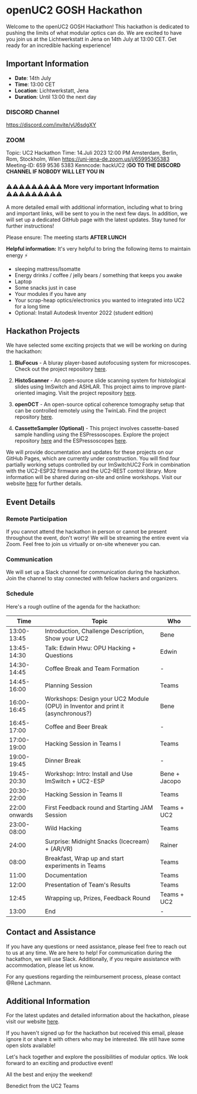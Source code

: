 # openUC2 GOSH Hackathon

Welcome to the openUC2 GOSH Hackathon! This hackathon is dedicated to pushing the limits of what modular optics can do. We are excited to have you join us at the Lichtwerkstatt in Jena on 14th July at 13:00 CET. Get ready for an incredible hacking experience!

## Important Information

- **Date**: 14th July
- **Time**: 13:00 CET
- **Location**: Lichtwerkstatt, Jena
- **Duration**: Until 13:00 the next day

### DISCORD Channel
https://discord.com/invite/yU6sdgXY

### ZOOM 

Topic: UC2 Hackathon
Time: 14.Juli 2023 12:00 PM Amsterdam, Berlin, Rom, Stockholm, Wien
https://uni-jena-de.zoom.us/j/65995365383
Meeting-ID: 659 9536 5383
Kenncode: hackUC2
(**GO TO THE DISCORD CHANNEL IF NOBODY WILL LET YOU IN**

### ⚠️⚠️⚠️⚠️⚠️⚠️⚠️⚠️⚠️ More very important Information ⚠️⚠️⚠️⚠️⚠️⚠️⚠️⚠️⚠️
A more detailed email with additional information, including what to bring and important links, will be sent to you in the next few days. In addition, we will set up a dedicated GitHub page with the latest updates. Stay tuned for further instructions!

Please ensure: The meeting starts **AFTER LUNCH**

**Helpful information:**
It's very helpful to bring the following items to maintain energy ⚡

- sleeping mattress/Isomatte
- Energy drinks / coffee / jelly bears / something that keeps you awake 
- Laptop
- Some snacks just in case
- Your modules if you have any
- Your scrap-heap optics/electronics you wanted to integrated into UC2 for a long time
- Optional: Install Autodesk Inventor 2022 (student edition)



## Hackathon Projects

We have selected some exciting projects that we will be working on during the hackathon:

1. **BluFocus** - A bluray player-based autofocusing system for microscopes. Check out the project repository [here](https://github.com/openUC2/openUC2-Hackathon-BluFocus).

2. **HistoScanner** - An open-source slide scanning system for histological slides using ImSwitch and ASHLAR. This project aims to improve plant-oriented imaging. Visit the project repository [here](https://github.com/openUC2/openUC2-Hackathon-HistoScanner).

3. **openOCT** - An open-source optical coherence tomography setup that can be controlled remotely using the TwinLab. Find the project repository [here](https://github.com/openUC2/openUC2-Hackathon-openOCTRemote).

4. **CassetteSampler (Optional)** - This project involves cassette-based sample handling using the ESPressoscopes. Explore the project repository [here](https://github.com/openUC2/openUC2-Hackathon-SampleRecorder) and the ESPressoscopes [here](https://matchboxscope.github.io/).

We will provide documentation and updates for these projects on our GitHub Pages, which are currently under construction. You will find four partially working setups controlled by our ImSwitchUC2 Fork in combination with the UC2-ESP32 firmware and the UC2-REST control library. More information will be shared during on-site and online workshops. Visit our website [here](https://openuc2.github.io) for further details.

## Event Details

### Remote Participation

If you cannot attend the hackathon in person or cannot be present throughout the event, don't worry! We will be streaming the entire event via Zoom. Feel free to join us virtually or on-site whenever you can.

### Communication

We will set up a Slack channel for communication during the hackathon. Join the channel to stay connected with fellow hackers and organizers.

### Schedule

Here's a rough outline of the agenda for the hackathon:

| Time       | Topic                                  | Who              |
|------------|----------------------------------------|------------------|
| 13:00-13:45| Introduction, Challenge Description, Show your UC2 | Bene |
| 13:45-14:30| Talk: Edwin Hwu: OPU Hacking + Questions | Edwin |
| 14:30-14:45| Coffee Break and Team Formation | - |
| 14:45-16:00| Planning Session | Teams |
| 16:00-16:45| Workshops: Design your UC2 Module (OPU) in Inventor and print it (asynchronous?) | Bene |
| 16:45-17:00| Coffee and Beer Break | - |
| 17:00-19:00| Hacking Session in Teams I | Teams |
| 19:00-19:45| Dinner Break | - |
| 19:45-20:30| Workshop: Intro: Install and Use ImSwitch + UC2-ESP | Bene + Jacopo |
| 20:30-22:00| Hacking Session in Teams II | Teams |
| 22:00 onwards| First Feedback round and Starting JAM Session | Teams + UC2 |
| 23:00-08:00| Wild Hacking | Teams |
| 24:00      | Surprise: Midnight Snacks (Icecream) + (AR/VR) | Rainer |
| 08:00      | Breakfast, Wrap up and start experiments in Teams | Teams |
| 11:00      | Documentation | Teams |
| 12:00      | Presentation of Team's Results | Teams |
| 12:45      | Wrapping up, Prizes, Feedback Round | Teams + UC2 |
| 13:00      | End | - |

## Contact and Assistance

If you have any questions or need assistance, please feel free to reach out to us at any time. We are here to help! For communication during the hackathon, we will use Slack. Additionally, if you require assistance with accommodation, please let us know.

For any questions regarding the reimbursement process, please contact @René Lachmann.

## Additional Information

For the latest updates and detailed information about the hackathon, please visit our website [here](https://openuc2.com/2023/06/08/gosh-hackathon-14-15-july/).

If you haven't signed up for the hackathon but received this email, please ignore it or share it with others who may be interested. We still have some open slots available!

Let's hack together and explore the possibilities of modular optics. We look forward to an exciting and productive event!

All the best and enjoy the weekend!

Benedict from the UC2 Teams
